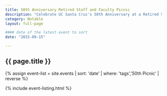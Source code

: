 ```yaml
---
title: 50th Anniversary Retired Staff and Faculty Picnic
description: "Celebrate UC Santa Cruz's 50th Anniversary at a Retired Staff and Faculty Picnic."
category: Notable
layout: full-page

#### date of the latest event to sort
date: "2015-09-15"

---
```

<section id="main-content">
<div class="grid-container large">
<section class="heading">
<h2 class="underline">{{ page.title }}</h2>
</section>

<div class="events-card-list fade-out-siblings">
{% assign event-list = site.events | sort: 'date' | where: 'tags','50th Picnic' | reverse %}

{% include event-listing.html %}
